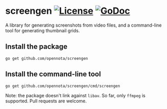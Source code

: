 screengen [![License](http://img.shields.io/:license-gpl3-blue.svg)](http://www.gnu.org/licenses/gpl-3.0.html) [![GoDoc](https://godoc.org/github.com/opennota/screengen?status.svg)](http://godoc.org/github.com/opennota/screengen)
=========

A library for generating screenshots from video files, and a command-line tool for generating thumbnail grids.

## Install the package

    go get github.com/opennota/screengen

## Install the command-line tool

    go get github.com/opennota/screengen/cmd/screengen

Note: the package doesn't link against `libav`. So far, only `ffmpeg` is supported. Pull requests are welcome.
